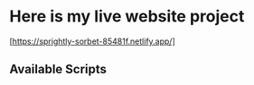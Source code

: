 # Here is my live website project 
[https://sprightly-sorbet-85481f.netlify.app/]

## Available Scripts
